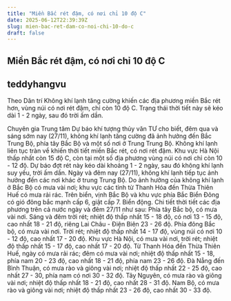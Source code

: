 ```yaml
---
title: "Miền Bắc rét đậm, có nơi chỉ 10 độ C"
date: 2025-06-12T22:39:39Z
slug: mien-bac-ret-dam-co-noi-chi-10-do-c
draft: false
---
```


## Miền Bắc rét đậm, có nơi chỉ 10 độ C

## teddyhangvu

Theo Dân trí
Không khí lạnh tăng cường khiến các địa phương miền Bắc rét hơn, vùng núi có nơi rét đậm, chỉ còn 10 độ C. Trạng thái thời tiết này sẽ kéo dài 1 - 2 ngày, sau đó trời ấm dần.

Chuyên gia Trung tâm Dự báo khí tượng thủy văn TƯ cho biết, đêm qua và sáng sớm nay (27/11), không khí lạnh tăng cường đã ảnh hưởng đến Bắc Trung Bộ, phía tây Bắc Bộ và một số nơi ở Trung Trung Bộ. Không khí lạnh liên tục tràn về khiến thời tiết miền Bắc rét, có nơi rét đậm. Khu vực Hà Nội thấp nhất còn 15 độ C, còn tại một số địa phương vùng núi có nơi chỉ còn 10 - 12 độ. Dự báo đợt rét này kéo dài khoảng 1 - 2 ngày, sau đó không khí lạnh suy yếu, trời ấm dần.
Ngày và đêm nay (27/11), không khí lạnh tiếp tục ảnh hưởng đến các nơi khác ở trung Trung Bộ.
Do ảnh hưởng của không khí lạnh ở Bắc Bộ có mưa vài nơi; khu vực các tỉnh từ Thanh Hóa đến Thừa Thiên Huế có mưa rải rác. Trên biển, vịnh Bắc Bộ và khu vực phía Bắc Biển Đông có gió đông bắc mạnh cấp 6, giật cấp 7. Biển động.
Chi tiết thời tiết các địa phương trên cả nước ngày và đêm 27/11 như sau:
Phía tây Bắc bộ, có mưa vài nơi. Sáng và đêm trời rét; nhiệt độ thấp nhất 15 - 18 độ, có nơi 13 - 15 độ, cao nhất 18 - 21 độ, riêng Lai Châu - Điện Biên 23 - 26 độ.
Phía đông Bắc bộ, có mưa vài nơi. Trời rét; nhiệt độ thấp nhất 14 - 17 độ, vùng núi có nơi 10 - 12 độ, cao nhất 17 - 20 độ.
Khu vực Hà Nội, có mưa vài nơi, trời rét; nhiệt độ thấp nhất 15 - 17 độ, cao nhất 17 - 20 độ.
Từ Thanh Hóa đến Thừa Thiên Huế, ngày có mưa rải rác; đêm có mưa vài nơi; nhiệt độ thấp nhất 15 - 18, phía nam 20 - 23 độ, cao nhất 18 - 21 độ, phía nam 23 - 26 độ.
Đà Nẵng đến Bình Thuận, có mưa rào và giông vài nơi; nhiệt độ thấp nhất 22 - 25 độ, cao nhất 27 - 30, phía nam có nơi 30 - 32 độ.
Tây Nguyên, có mưa rào và giông vài nơi; nhiệt độ thấp nhất 18 - 21 độ, cao nhất 28 - 31 độ.
Nam Bộ, có mưa rào và giông vài nơi; nhiệt độ thấp nhất 23 - 26 độ, cao nhất 30 - 33 độ.